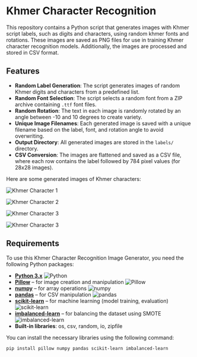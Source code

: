 # Khmer Character Recognition 


This repository contains a Python script that generates images with Khmer script labels, such as digits and characters, using random khmer fonts and rotations. These images are saved as PNG files for use in training Khmer character recognition models. Additionally, the images are processed and stored in CSV format.

## Features

- **Random Label Generation**: The script generates images of random Khmer digits and characters from a predefined list.
- **Random Font Selection**: The script selects a random font from a ZIP archive containing `.ttf` font files.
- **Random Rotation**: The text in each image is randomly rotated by an angle between -10 and 10 degrees to create variety.
- **Unique Image Filenames**: Each generated image is saved with a unique filename based on the label, font, and rotation angle to avoid overwriting.
- **Output Directory**: All generated images are stored in the `labels/` directory.
- **CSV Conversion**: The images are flattened and saved as a CSV file, where each row contains the label followed by 784 pixel values (for 28x28 images).



Here are some generated images of Khmer characters:

![Khmer Character 1](ញ_0_-1.png)

![Khmer Character 2](ក_18_2.png)
     
![Khmer Character 3](គ_25_-2.png)

![Khmer Character 3](ឈ_13_5.png)


## Requirements

To use this Khmer Character Recognition Image Generator, you need the following Python packages:

- **[Python 3.x](https://www.python.org/)** ![Python](https://img.shields.io/badge/Python-3.x-blue)
- **[Pillow](https://pillow.readthedocs.io/en/stable/)** – for image creation and manipulation ![Pillow](https://img.shields.io/badge/Pillow-8.2.0-blue)
- **[numpy](https://numpy.org/doc/stable/)** – for array operations ![numpy](https://img.shields.io/badge/numpy-1.21.0-blue)
- **[pandas](https://pandas.pydata.org/pandas-docs/stable/)** – for CSV manipulation ![pandas](https://img.shields.io/badge/pandas-1.3.0-blue)
- **[scikit-learn](https://scikit-learn.org/stable/)** – for machine learning (model training, evaluation) ![scikit-learn](https://img.shields.io/badge/scikit--learn-0.24.0-blue)
- **[imbalanced-learn](https://imbalanced-learn.org/stable/)** – for balancing the dataset using SMOTE ![imbalanced-learn](https://img.shields.io/badge/imbalanced--learn-0.8.0-blue)
- **Built-in libraries**: os, csv, random, io, zipfile

You can install the necessary libraries using the following command:

```bash
pip install pillow numpy pandas scikit-learn imbalanced-learn
